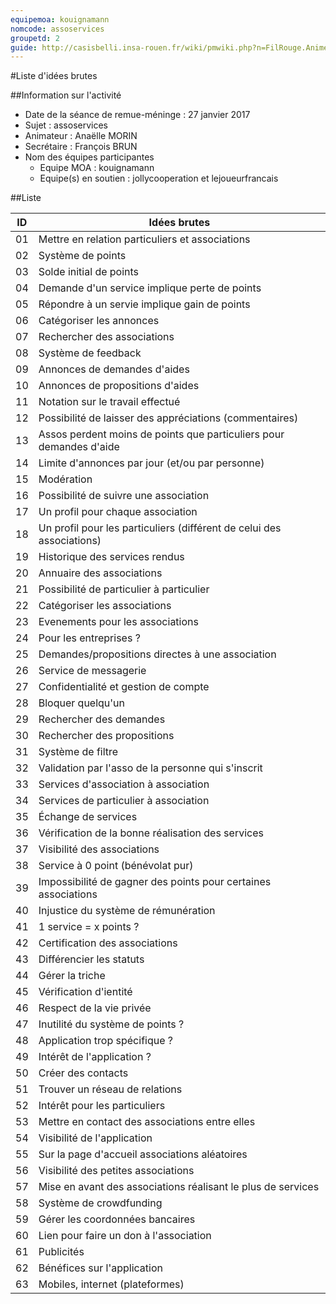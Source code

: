 ```yaml
---
equipemoa: kouignamann
nomcode: assoservices
groupetd: 2
guide: http://casisbelli.insa-rouen.fr/wiki/pmwiki.php?n=FilRouge.AnimerRemueMeninge
---
```


#Liste d'idées brutes

##Information sur l'activité
- Date de la séance de remue-méninge : 27 janvier 2017
- Sujet : assoservices
- Animateur : Anaëlle MORIN
- Secrétaire : François BRUN
- Nom des équipes participantes
  - Equipe MOA : kouignamann
  - Equipe(s) en soutien : jollycooperation et lejoueurfrancais

##Liste

| ID 	| Idées brutes                            	|
|----	|-----------------------------------------	|
| 01 	| Mettre en relation particuliers et associations  |
| 02 	| Système de points      	|
| 03 	| Solde initial de points	|
| 04 	| Demande d'un service implique perte de points     	|
| 05	| Répondre à un servie implique gain de points  	|
| 06 	| Catégoriser les annonces 	|
| 07 	| Rechercher des associations  	|
| 08 	| Système de feedback	|
| 09	| Annonces de demandes d'aides   |
| 10 	| Annonces de propositions d'aides 	|
| 11 	| Notation sur le travail effectué 	|
| 12 	| Possibilité de laisser des appréciations (commentaires)  	|
| 13	| Assos perdent moins de points que particuliers pour demandes d'aide   	|
| 14 	| Limite d'annonces par jour (et/ou par personne)    	|
| 15 	| Modération  	|
| 16 	| Possibilité de suivre une association   	|
| 17	| Un profil pour chaque association  	|
| 18 	| Un profil pour les particuliers (différent de celui des associations)	|
| 19 	| Historique des services rendus   	|
| 20 	| Annuaire des associations	|
| 21	| Possibilité de particulier à particulier       	|
| 22 	| Catégoriser les associations	|
| 23 	| Evenements pour les associations	|
| 24 	| Pour les entreprises ?	|
| 25	| Demandes/propositions directes à une association	|
| 26 	| Service de messagerie  	|
| 27 	| Confidentialité et gestion de compte	|
| 28 	| Bloquer quelqu'un	|
| 29	| Rechercher des demandes 	|
| 30 	| Rechercher des propositions	|
| 31 	| Système de filtre	|
| 32	| Validation par l'asso de la personne qui s'inscrit	|
| 33 	| Services d'association à association	|
| 34	| Services de particulier à association |
| 35 	| Échange de services	|
| 36 	| Vérification de la bonne réalisation des services	|
| 37	| Visibilité des associations	|
| 38 	| Service à 0 point (bénévolat pur)	|
| 39 	| Impossibilité de gagner des points pour certaines associations	|
| 40 	| Injustice du système de rémunération	|
| 41	| 1 service = x points ?	|
| 42 	| Certification des associations	|
| 43 	| Différencier les statuts	|
| 44 	| Gérer la triche	|
| 45	| Vérification d'ientité	|
| 46 	| Respect de la vie privée	|
| 47 	| Inutilité du système de points ?	|
| 48 	| Application trop spécifique ?	|
| 49	| Intérêt de l'application ?	|
| 50 	| Créer des contacts	|
| 51 	| Trouver un réseau de relations	|
| 52 	| Intérêt pour les particuliers	|
| 53	| Mettre en contact des associations entre elles	|
| 54 	| Visibilité de l'application	|
| 55	| Sur la page d'accueil associations aléatoires	|
| 56 	| Visibilité des petites associations	|
| 57 	| Mise en avant des associations réalisant le plus de services	|
| 58 	| Système de crowdfunding	|
| 59	| Gérer les coordonnées bancaires	|
| 60  | Lien pour faire un don à l'association |
| 61  | Publicités |
| 62  | Bénéfices sur l'application |
| 63  | Mobiles, internet (plateformes) |
